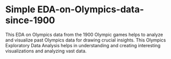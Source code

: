 # Simple EDA-on-Olympics-data-since-1900
This EDA on Olympics data from the 1900 Olympic games helps to analyze and visualize past Olympics data for drawing crucial insights. This Olympics Exploratory Data Analysis helps in understanding and creating interesting visualizations and analyzing vast data.
